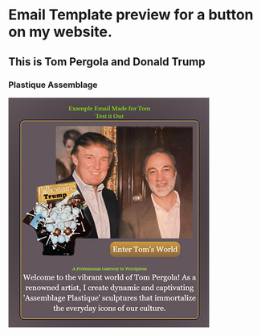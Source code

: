 <!-- note to self just push to deploy to github pages -->

# Email Template preview for a button on my website.
## This is Tom Pergola and Donald Trump
### Plastique Assemblage 



![Image](emailReadme.jpg)
